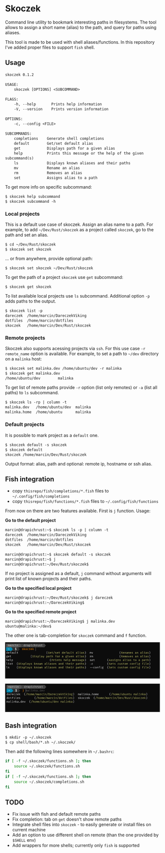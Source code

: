 # Skoczek

Command line utility to bookmark interesting paths in filesystems. The tool allows to assign a short name (alias) to the path, and query for paths using aliases.

This tool is made to be used with shell aliases/functions. In this repository I've
added proper files to support `fish` shell.

## Usage

```
skoczek 0.1.2

USAGE:
    skoczek [OPTIONS] <SUBCOMMAND>

FLAGS:
    -h, --help       Prints help information
    -V, --version    Prints version information

OPTIONS:
    -c, --config <FILE>    

SUBCOMMANDS:
    completions    Generate shell completions
    default        Get/set default alias
    get            Displays path for a given alias
    help           Prints this message or the help of the given subcommand(s)
    ls             Displays known aliases and their paths
    mv             Rename an alias
    rm             Removes an alias
    set            Assigns alias to a path
```

To get more info on specific subcommand:

```shell
$ skoczek help subcommand
$ skoczek subcommand -h
```

### Local projects

This is a default use case of skoczek. Assign an alias name to a path. For example, to
add `~/Dev/Rust/skoczek` as a project called `skoczek`, go to the path and set an alias.

```shell
$ cd ~/Dev/Rust/skoczek
$ skoczek set skoczek
```

... or from anywhere, provide optional path:

```shell
$ skoczek set skoczek ~/Dev/Rust/skoczek
```

To get the path of a project `skoczek` use `get` subcommand:

```shell
$ skoczek get skoczek
```

To list available local projects use `ls` subcommand. Additional option `-p` adds paths to the output.

```shell
$ skoczek list -p
dareczek  /home/marcin/DareczekViking
dotfiles  /home/marcin/dotfiles
skoczek   /home/marcin/Dev/Rust/skoczek
```

### Remote projects

Skoczek also supports acessing projects via `ssh`. For this use case `-r remote_name` option is available. For example, to set a path to `~/dev` directory on a `malinka` host:

```shell
$ skoczek set malinka.dev /home/ubuntu/dev -r malinka
$ skoczek get malinka.dev
/home/ubuntu/dev        malinka
```

To get list of remote paths provide `-r` option (list only remotes) or `-a` (list all paths) to `ls` subcommand. 

```shell
$ skoczek ls -rp | column -t
malinka.dev   /home/ubuntu/dev  malinka
malinka.home  /home/ubuntu      malinka
```


### Default projects

It is possible to mark project as a `default` one.

```shell
$ skoczek default -s skoczek
$ skoczek default
skoczek /home/marcin/Dev/Rust/skoczek
```

Output format: alias, path and optional: remote ip, hostname or ssh alias.


## Fish integration

- copy `thisrepo/fish/completions/*.fish` files to `~/.config/fish/completions`
- copy `thisrepo/fish/functions/*.fish` files to `~/.config/fish/functions`

From now on there are two features available. First is `j` function. Usage:

**Go to the default project**

```fish
marcin@drapichrust:~$ skoczek ls -p | column -t
dareczek  /home/marcin/DareczekViking
dotfiles  /home/marcin/dotfiles
skoczek   /home/marcin/Dev/Rust/skoczek

marcin@drapichrust:~$ skoczek default -s skoczek
marcin@drapichrust:~$ j
marcin@drapichrust:~/Dev/Rust/skoczek$ 
```

If no project is assigned as a default, `j` command without arguments will print list of known projects and their paths.

**Go to the specified local project**

```fish
marcin@drapichrust:~/Dev/Rust/skoczek$ j dareczek
marcin@drapichrust:~/DareczekViking$ 
```

**Go to the specified remote project**

```shell
marcin@drapichrust:~/DareczekViking$ j malinka.dev
ubuntu@malinka:~/dev$  
```

The other one is tab-completion for `skoczek` command and `f` function.

![Fish skoczek completion](term01.png)

![Fish j completion](term02.png)

## Bash integration

```shell
$ mkdir -p ~/.skoczek
$ cp shell/bash/*.sh ~/.skoczek/
```

Then add the following lines somewhere in `~/.bashrc`:

```bash
if [ -f ~/.skoczek/functions.sh ]; then
    source ~/.skoczek/functions.sh
fi
if [ -f ~/.skoczek/functions.sh ]; then
    source ~/.skoczek/completions.sh
fi
```


## TODO

- Fix issue with fish and default remote paths
- Fix completion: tab on `get` doesn't show remote paths
- Integrate shell files into `skoczek` - to easily generate or install files on current machine
- Add an option to use different shell on remote (than the one provided by `$SHELL` env)
- Add wrappers for more shells; currently only `fish` is supported

